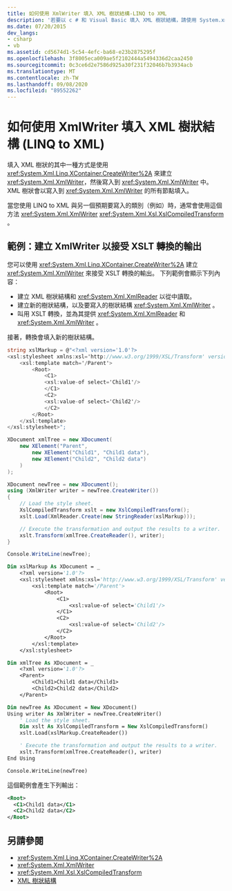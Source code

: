 ```yaml
---
title: 如何使用 XmlWriter 填入 XML 樹狀結構-LINQ to XML
description: '若要以 c # 和 Visual Basic 填入 XML 樹狀結構，請使用 System.xml.linq.xcontainer.createwriter 建立 XMLWriter，然後寫入 XmlWriter。'
ms.date: 07/20/2015
dev_langs:
- csharp
- vb
ms.assetid: cd5674d1-5c54-4efc-ba68-e23b2875295f
ms.openlocfilehash: 3f8005eca009ae5f2102444a5494336d2caa2450
ms.sourcegitcommit: 0c3ce6d2e7586d925a30f231f32046b7b3934acb
ms.translationtype: MT
ms.contentlocale: zh-TW
ms.lasthandoff: 09/08/2020
ms.locfileid: "89552262"
---
```

# <a name="how-to-populate-an-xml-tree-with-an-xmlwriter-linq-to-xml"></a>如何使用 XmlWriter 填入 XML 樹狀結構 (LINQ to XML)

填入 XML 樹狀的其中一種方式是使用 <xref:System.Xml.Linq.XContainer.CreateWriter%2A> 來建立 <xref:System.Xml.XmlWriter>，然後寫入到 <xref:System.Xml.XmlWriter> 中。 XML 樹狀會以寫入到 <xref:System.Xml.XmlWriter> 的所有節點填入。

當您使用 LINQ to XML 與另一個預期要寫入的類別（例如）時，通常會使用這個方法 <xref:System.Xml.XmlWriter> <xref:System.Xml.Xsl.XslCompiledTransform> 。

## <a name="example-create-an-xmlwriter-to-accept-the-output-of-an-xslt-transformation"></a>範例：建立 XmlWriter 以接受 XSLT 轉換的輸出

您可以使用 <xref:System.Xml.Linq.XContainer.CreateWriter%2A> 建立 <xref:System.Xml.XmlWriter> 來接受 XSLT 轉換的輸出。 下列範例會顯示下列內容：

- 建立 XML 樹狀結構和 <xref:System.Xml.XmlReader> 以從中讀取。
- 建立新的樹狀結構，以及要寫入的樹狀結構 <xref:System.Xml.XmlWriter> 。
- 叫用 XSLT 轉換，並為其提供  <xref:System.Xml.XmlReader> 和 <xref:System.Xml.XmlWriter> 。

接著，轉換會填入新的樹狀結構。

```csharp
string xslMarkup = @"<?xml version='1.0'?>
<xsl:stylesheet xmlns:xsl='http://www.w3.org/1999/XSL/Transform' version='1.0'>
    <xsl:template match='/Parent'>
        <Root>
            <C1>
            <xsl:value-of select='Child1'/>
            </C1>
            <C2>
            <xsl:value-of select='Child2'/>
            </C2>
        </Root>
    </xsl:template>
</xsl:stylesheet>";

XDocument xmlTree = new XDocument(
    new XElement("Parent",
        new XElement("Child1", "Child1 data"),
        new XElement("Child2", "Child2 data")
    )
);

XDocument newTree = new XDocument();
using (XmlWriter writer = newTree.CreateWriter())
{
    // Load the style sheet.
    XslCompiledTransform xslt = new XslCompiledTransform();
    xslt.Load(XmlReader.Create(new StringReader(xslMarkup)));

    // Execute the transformation and output the results to a writer.
    xslt.Transform(xmlTree.CreateReader(), writer);
}

Console.WriteLine(newTree);
```

```vb
Dim xslMarkup As XDocument = _
    <?xml version='1.0'?>
    <xsl:stylesheet xmlns:xsl='http://www.w3.org/1999/XSL/Transform' version='1.0'>
        <xsl:template match='/Parent'>
            <Root>
                <C1>
                    <xsl:value-of select='Child1'/>
                </C1>
                <C2>
                    <xsl:value-of select='Child2'/>
                </C2>
            </Root>
        </xsl:template>
    </xsl:stylesheet>

Dim xmlTree As XDocument = _
    <?xml version='1.0'?>
    <Parent>
        <Child1>Child1 data</Child1>
        <Child2>Child2 data</Child2>
    </Parent>

Dim newTree As XDocument = New XDocument()
Using writer As XmlWriter = newTree.CreateWriter()
    ' Load the style sheet.
    Dim xslt As XslCompiledTransform = New XslCompiledTransform()
    xslt.Load(xslMarkup.CreateReader())

    ' Execute the transformation and output the results to a writer.
    xslt.Transform(xmlTree.CreateReader(), writer)
End Using

Console.WriteLine(newTree)
```

這個範例會產生下列輸出：

```xml
<Root>
  <C1>Child1 data</C1>
  <C2>Child2 data</C2>
</Root>
```

## <a name="see-also"></a>另請參閱

- <xref:System.Xml.Linq.XContainer.CreateWriter%2A>
- <xref:System.Xml.XmlWriter>
- <xref:System.Xml.Xsl.XslCompiledTransform>
- [XML 樹狀結構](functional-construction.md)
